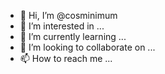 - 👋 Hi, I’m @cosminimum
- 👀 I’m interested in ...
- 🌱 I’m currently learning ...
- 💞️ I’m looking to collaborate on ...
- 📫 How to reach me ...

<!---
cosminimum/cosminimum is a ✨ special ✨ repository because its `README.md` (this file) appears on your GitHub profile.
You can click the Preview link to take a look at your changes.
--->
